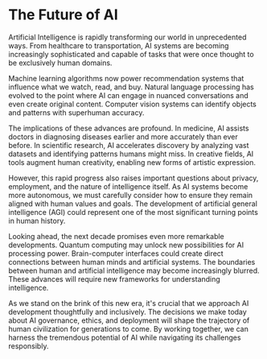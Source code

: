 # The Future of AI

Artificial Intelligence is rapidly transforming our world in unprecedented ways. From healthcare to transportation, AI systems are becoming increasingly sophisticated and capable of tasks that were once thought to be exclusively human domains.

Machine learning algorithms now power recommendation systems that influence what we watch, read, and buy. Natural language processing has evolved to the point where AI can engage in nuanced conversations and even create original content. Computer vision systems can identify objects and patterns with superhuman accuracy.

The implications of these advances are profound. In medicine, AI assists doctors in diagnosing diseases earlier and more accurately than ever before. In scientific research, AI accelerates discovery by analyzing vast datasets and identifying patterns humans might miss. In creative fields, AI tools augment human creativity, enabling new forms of artistic expression.

However, this rapid progress also raises important questions about privacy, employment, and the nature of intelligence itself. As AI systems become more autonomous, we must carefully consider how to ensure they remain aligned with human values and goals. The development of artificial general intelligence (AGI) could represent one of the most significant turning points in human history.

Looking ahead, the next decade promises even more remarkable developments. Quantum computing may unlock new possibilities for AI processing power. Brain-computer interfaces could create direct connections between human minds and artificial systems. The boundaries between human and artificial intelligence may become increasingly blurred. These advances will require new frameworks for understanding intelligence.

As we stand on the brink of this new era, it's crucial that we approach AI development thoughtfully and inclusively. The decisions we make today about AI governance, ethics, and deployment will shape the trajectory of human civilization for generations to come. By working together, we can harness the tremendous potential of AI while navigating its challenges responsibly.
